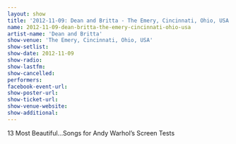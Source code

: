 ```yaml
---
layout: show
title: '2012-11-09: Dean and Britta - The Emery, Cincinnati, Ohio, USA'
name: 2012-11-09-dean-britta-the-emery-cincinnati-ohio-usa
artist-name: 'Dean and Britta'
show-venue: 'The Emery, Cincinnati, Ohio, USA'
show-setlist: 
show-date: 2012-11-09
show-radio: 
show-lastfm: 
show-cancelled: 
performers: 
facebook-event-url: 
show-poster-url: 
show-ticket-url: 
show-venue-website: 
show-additional: 
---
```


13 Most Beautiful…Songs for Andy Warhol’s Screen Tests 